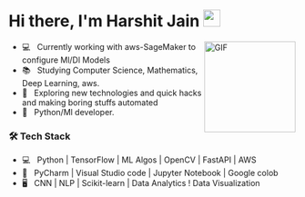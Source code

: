 # Hi there, I'm Harshit Jain <img width="30px" src="https://media.tenor.com/images/3b388fe03da271d2674faf85eb7c3fcd/tenor.gif" />
<img align="right" alt="GIF" height="160px" src="https://media.giphy.com/media/du3J3cXyzhj75IOgvA/giphy.gif" />

- 💻 &nbsp; Currently working with aws-SageMaker to configure Ml/Dl Models
- 📚  &nbsp; Studying Computer Science, Mathematics, Deep Learning, aws.
- 🤔 &nbsp; Exploring new technologies and quick hacks and making boring stuffs automated
- 💼 &nbsp; Python/Ml developer.

<h3>🛠 Tech Stack</h3>

- 💻 &nbsp; Python | TensorFlow | ML Algos | OpenCV | FastAPI | AWS
- 🔧 &nbsp; PyCharm | Visual Studio code | Jupyter Notebook | Google colob
- 🖥 &nbsp; CNN | NLP | Scikit-learn |  Data Analytics ! Data Visualization

